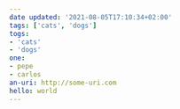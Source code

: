 ```yaml
---
date updated: '2021-08-05T17:10:34+02:00'
tags: ['cats', 'dogs']
togs:
- 'cats'
- 'dogs'
one:
- pepe
- carlos
an-uri: http://some-uri.com
hello: world
---
```

